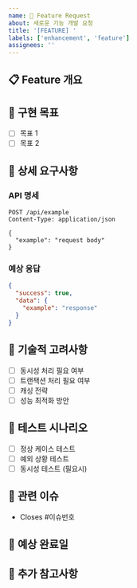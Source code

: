 ```yaml
---
name: 🚀 Feature Request
about: 새로운 기능 개발 요청
title: '[FEATURE] '
labels: ['enhancement', 'feature']
assignees: ''
---
```


## 📋 Feature 개요
<!-- 개발할 기능에 대한 간단한 설명 -->

## 🎯 구현 목표
<!-- 이 기능으로 달성하고자 하는 목표 -->
- [ ] 목표 1
- [ ] 목표 2

## 📝 상세 요구사항

### API 명세
```http
POST /api/example
Content-Type: application/json

{
  "example": "request body"
}
```

### 예상 응답
```json
{
  "success": true,
  "data": {
    "example": "response"
  }
}
```

## 🔧 기술적 고려사항
<!-- 구현 시 고려해야 할 기술적 사항들 -->
- [ ] 동시성 처리 필요 여부
- [ ] 트랜잭션 처리 필요 여부
- [ ] 캐싱 전략
- [ ] 성능 최적화 방안

## 🧪 테스트 시나리오
<!-- 구현 후 검증할 테스트 케이스들 -->
- [ ] 정상 케이스 테스트
- [ ] 예외 상황 테스트
- [ ] 동시성 테스트 (필요시)

## 🔗 관련 이슈
<!-- 관련된 다른 이슈들 -->
- Closes #이슈번호

## 📅 예상 완료일
<!-- 예상 완료 일정 -->

## 📌 추가 참고사항
<!-- 기타 참고할 내용들 -->
